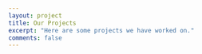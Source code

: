 ```yaml
---
layout: project
title: Our Projects
excerpt: "Here are some projects we have worked on."
comments: false
---
```

